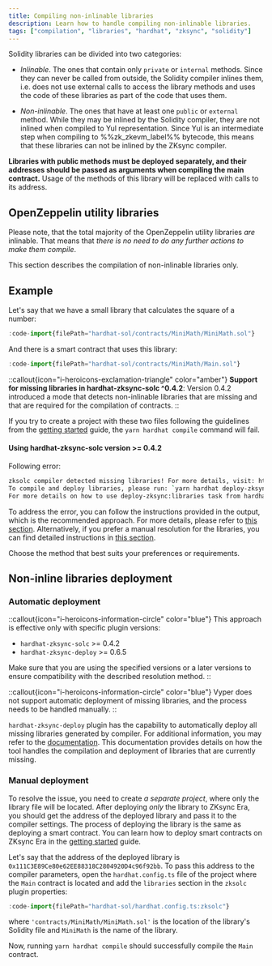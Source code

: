 ```yaml
---
title: Compiling non-inlinable libraries
description: Learn how to handle compiling non-inlinable libraries.
tags: ["compilation", "libraries", "hardhat", "zksync", "solidity"]
---
```


Solidity libraries can be divided into two categories:

- _Inlinable_. The ones that contain only `private` or `internal` methods.
Since they can never be called from outside, the Solidity compiler inlines them,
i.e. does not use external calls to access the library methods and uses the code of these libraries as part of the code that uses them.

- _Non-inlinable_. The ones that have at least one `public` or `external` method.
While they may be inlined by the Solidity compiler, they are not inlined when compiled to Yul representation.
Since Yul is an intermediate step when compiling to %%zk_zkevm_label%% bytecode, this means that these libraries can not be inlined by the ZKsync compiler.

**Libraries with public methods must be deployed separately, and their addresses should be passed as arguments when compiling the main contract.**
Usage of the methods of this library will be replaced with calls to its address.

## OpenZeppelin utility libraries

Please note, that the total majority of the OpenZeppelin utility libraries _are_ inlinable.
That means that _there is no need to do any further actions to make them compile_.

This section describes the compilation of non-inlinable libraries only.

## Example

Let's say that we have a small library that calculates the square of a number:

```ts [MiniMath.sol]
:code-import{filePath="hardhat-sol/contracts/MiniMath/MiniMath.sol"}
```

And there is a smart contract that uses this library:

```ts [Main.sol]
:code-import{filePath="hardhat-sol/contracts/MiniMath/Main.sol"}
```

::callout{icon="i-heroicons-exclamation-triangle" color="amber"}
**Support for missing libraries in hardhat-zksync-solc ^0.4.2**:
Version 0.4.2 introduced a mode that detects non-inlinable libraries that are missing and that are required for the compilation of contracts.
::

If you try to create a project with these two files following the guidelines from the
[getting started](getting-started) guide, the `yarn hardhat compile` command will fail.

#### Using hardhat-zksync-solc version >= 0.4.2

Following error:

<!-- TODO: check that the links are up-to-date.
Message is using era.zksync.io -->
```sh
zksolc compiler detected missing libraries! For more details, visit: https://era.zksync.io/docs/tools/hardhat/compiling-libraries.html.
To compile and deploy libraries, please run: `yarn hardhat deploy-zksync:libraries`
For more details on how to use deploy-zksync:libraries task from hardhat-zksync-deploy plugin, visit: https://docs.zksync.io/tooling/hardhat/plugins/hardhat-zksync-deploy.html.
```

To address the error, you can follow the instructions provided in the output, which is the recommended approach.
For more details, please refer to [this section](#automatic-deployment).
Alternatively, if you prefer a manual resolution for the libraries, you can find detailed instructions in [this section](#manual-deployment).

Choose the method that best suits your preferences or requirements.

## Non-inline libraries deployment

### Automatic deployment

::callout{icon="i-heroicons-information-circle" color="blue"}
This approach is effective only with specific plugin versions:

- `hardhat-zksync-solc` >= 0.4.2
- `hardhat-zksync-deploy` >= 0.6.5

Make sure that you are using the specified versions or a later versions to ensure compatibility with the described resolution method.
::

::callout{icon="i-heroicons-information-circle" color="blue"}
Vyper does not support automatic deployment of missing libraries, and the process needs to be handled manually.
::

`hardhat-zksync-deploy` plugin has the capability to automatically deploy all missing libraries generated by compiler.
For additional information, you may refer to the [documentation](/zksync-network/tooling/hardhat/plugins/hardhat-zksync-deploy#compilation-and-deployment-support-for-missing-libraries).
This documentation provides details on how the tool handles the compilation and deployment of libraries that are currently missing.

### Manual deployment

To resolve the issue, you need to create _a separate project_, where only the library file will be located.
After deploying _only_ the library to ZKsync Era, you should get the address of the deployed library and pass it to the compiler settings.
The process of deploying the library is the same as deploying a smart contract.
You can learn how to deploy smart contracts on ZKsync Era in the [getting started](getting-started#compile-and-deploy-a-contract) guide.

Let's say that the address of the deployed library is `0x111C3E89Ce80e62EE88318C2804920D4c96f92bb`.
To pass this address to the compiler parameters, open the `hardhat.config.ts` file of the project where the `Main` contract is located
and add the `libraries` section in the `zksolc` plugin properties:

```ts [hardhat.config.ts]
:code-import{filePath="hardhat-sol/hardhat.config.ts:zksolc"}
```

where `'contracts/MiniMath/MiniMath.sol'` is the location of the library's Solidity file and `MiniMath` is the name of the library.

Now, running `yarn hardhat compile` should successfully compile the `Main` contract.
